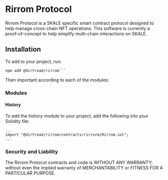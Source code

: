 # Rirrom Protocol

Rirrom Protocol is a SKALE specific smart contract protocol designed to help manage cross-chain NFT operations.
This software is currently a proof-of-concept to help simplify multi-chain interactions on SKALE.

## Installation

To add to your project, run:

```shell
npm add @dirtroad/rirrom```
```

Then important according to each of the modules:

### Modules

#### History

To add the history module to your project, add the following into your Solidity file:

```solidity
...
import "@dirtroad/rirrom/contracts/rirrorm/Rirrom.sol";
...
```

### Security and Liability

The Rirrom Protocol contracts and code is WITHOUT ANY WARRANTY; without even the implied warranty of MERCHANTABILITY or FITNESS FOR A PARTICULAR PURPOSE.
